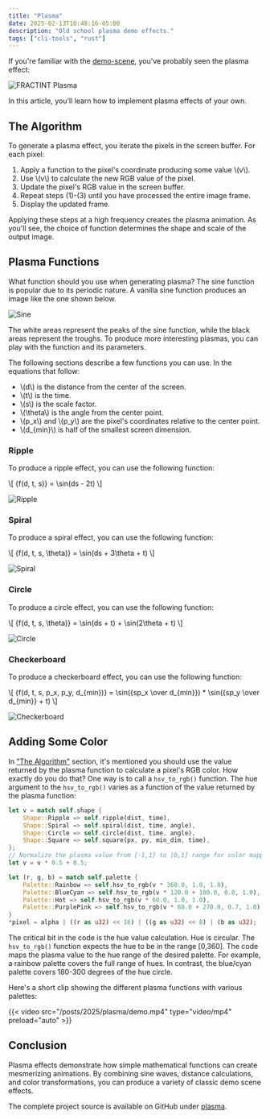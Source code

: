 ```yaml
---
title: "Plasma"
date: 2025-02-13T10:48:16-05:00
description: "Old school plasma demo effects."
tags: ["cli-tools", "rust"]
---
```


If you're familiar with the [demo-scene][1], you've probably seen the plasma
effect:

![FRACTINT Plasma](/posts/2025/plasma/fractint.gif#center)

In this article, you'll learn how to implement plasma effects of your own.

## The Algorithm

To generate a plasma effect, you iterate the pixels in the screen buffer. For
each pixel:

1. Apply a function to the pixel's coordinate producing some value \\(v\\).
2. Use \\(v\\) to calculate the new RGB value of the pixel.
3. Update the pixel's RGB value in the screen buffer.
4. Repeat steps (1)-(3) until you have processed the entire image frame.
5. Display the updated frame.

Applying these steps at a high frequency creates the plasma animation. As you'll
see, the choice of function determines the shape and scale of the output image.

## Plasma Functions

What function should you use when generating plasma? The sine function is
popular due to its periodic nature. A vanilla sine function produces an image
like the one shown below.

![Sine](/posts/2025/plasma/sine.webp#center)

The white areas represent the peaks of the sine function, while the black areas
represent the troughs. To produce more interesting plasmas, you can play with
the function and its parameters.

The following sections describe a few functions you can use. In the equations
that follow:

- \\(d\\) is the distance from the center of the screen.
- \\(t\\) is the time.
- \\(s\\) is the scale factor.
- \\(\theta\\) is the angle from the center point.
- \\(p_x\\) and \\(p_y\\) are the pixel's coordinates relative to the center
  point.
- \\(d\_{min}\\) is half of the smallest screen dimension.

### Ripple

To produce a ripple effect, you can use the following function:

\\[ {f(d, t, s)} = \sin(ds - 2t) \\]

![Ripple](/posts/2025/plasma/ripples.webp#center)

### Spiral

To produce a spiral effect, you can use the following function:

\\[ {f(d, t, s, \theta)} = \sin(ds + 3\theta + t) \\]

![Spiral](/posts/2025/plasma/spiral.webp#center)

### Circle

To produce a circle effect, you can use the following function:

\\[ {f(d, t, s, \theta)} = \sin(ds + t) + \sin(2\theta + t) \\]

![Circle](/posts/2025/plasma/circles.webp#center)

### Checkerboard

To produce a checkerboard effect, you can use the following function:

\\[ {f(d, t, s, p_x, p_y, d_{min})} = \sin({sp_x \over d_{min}}) * \sin({sp_y \over d_{min}} + t) \\]

![Checkerboard](/posts/2025/plasma/checkerboard.webp#center)

## Adding Some Color

In ["The Algorithm"](#the-algorithm) section, it's mentioned you should use the
value returned by the plasma function to calculate a pixel's RGB color. How
exactly do you do that? One way is to call a `hsv_to_rgb()` function. The hue
argument to the `hsv_to_rgb()` varies as a function of the value returned by the
plasma function:

```rust
let v = match self.shape {
    Shape::Ripple => self.ripple(dist, time),
    Shape::Spiral => self.spiral(dist, time, angle),
    Shape::Circle => self.circle(dist, time, angle),
    Shape::Square => self.square(px, py, min_dim, time),
};
// Normalize the plasma value from [-1,1] to [0,1] range for color mapping
let v = v * 0.5 + 0.5;

let (r, g, b) = match self.palette {
    Palette::Rainbow => self.hsv_to_rgb(v * 360.0, 1.0, 1.0),
    Palette::BlueCyan => self.hsv_to_rgb(v * 120.0 + 180.0, 0.8, 1.0),
    Palette::Hot => self.hsv_to_rgb(v * 60.0, 1.0, 1.0),
    Palette::PurplePink => self.hsv_to_rgb(v * 60.0 + 270.0, 0.7, 1.0),
}
*pixel = alpha | ((r as u32) << 16) | ((g as u32) << 8) | (b as u32);
```

The critical bit in the code is the hue value calculation. Hue is circular. The
`hsv_to_rgb()` function expects the hue to be in the range [0,360]. The code
maps the plasma value to the hue range of the desired palette. For example, a
rainbow palette covers the full range of hues. In contrast, the blue/cyan
palette covers 180-300 degrees of the hue circle.

Here's a short clip showing the different plasma functions with various
palettes:

{{< video src="/posts/2025/plasma/demo.mp4" type="video/mp4" preload="auto" >}}

## Conclusion

Plasma effects demonstrate how simple mathematical functions can create
mesmerizing animations. By combining sine waves, distance calculations, and
color transformations, you can produce a variety of classic demo scene effects.

The complete project source is available on GitHub under [plasma][2].

[1]: https://en.wikipedia.org/wiki/Plasma_effect#
[2]: https://github.com/ivan-guerra/plasma.git

